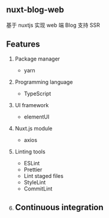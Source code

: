 ##  nuxt-blog-web
基于 nuxtjs 实现 web 端 Blog 支持 SSR

## Features

1. Package manager
   - yarn
2. Programming language
   - TypeScript

3. UI framework
   - elementUI
4. Nuxt.js module
   - axios

5. Linting tools
   - ESLint
   - Prettier
   - Lint staged files
   - StyleLint
   - CommitLint

6. Continuous integration
   -
